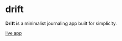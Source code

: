 # drift
**Drift** is a minimalist journaling app built for simplicity. 

[live app](https://drift-xi.vercel.app/)